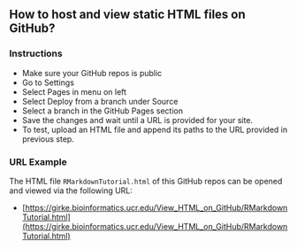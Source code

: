 ## How to host and view static HTML files on GitHub?

### Instructions
+ Make sure your GitHub repos is public
+ Go to Settings
+ Select Pages in menu on left
+ Select Deploy from a branch under Source
+ Select a branch in the GitHub Pages section
+ Save the changes and wait until a URL is provided for your site.
+ To test, upload an HTML file and append its paths to the URL provided in previous step.

### URL Example
The HTML file `RMarkdownTutorial.html` of this GitHub repos can be opened and viewed via the following URL:
+ [https://girke.bioinformatics.ucr.edu/View_HTML_on_GitHub/RMarkdownTutorial.html](https://girke.bioinformatics.ucr.edu/View_HTML_on_GitHub/RMarkdownTutorial.html)
